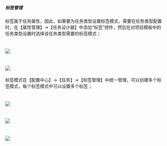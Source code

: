 #####  标签管理

标签属于任务属性，因此，如果要为任务类型设置标签模式，需要在任务类型配置时，在【属性管理】→【任务设计器】中添加“标签”控件，然后在对项目模板中的任务类型设置时选择该任务类型需要的标签模式；

# ![](/assets/01-任务类型-标签管理1.png)

# ![](/assets/01-任务类型-标签管理2.png)

标签模式在【配置中心】→【任务】→【标签管理】中统一管理，可以创建多个标签模式，每个标签模式中可以设置多个标签；

# ![](/assets/01-任务类型-标签管理-新建标签模式1.png)

# ![](/assets/01-任务类型-标签管理-新建标签模式2.png)

# ![](/assets/01-任务类型-标签管理-新建标签模式3.png)



